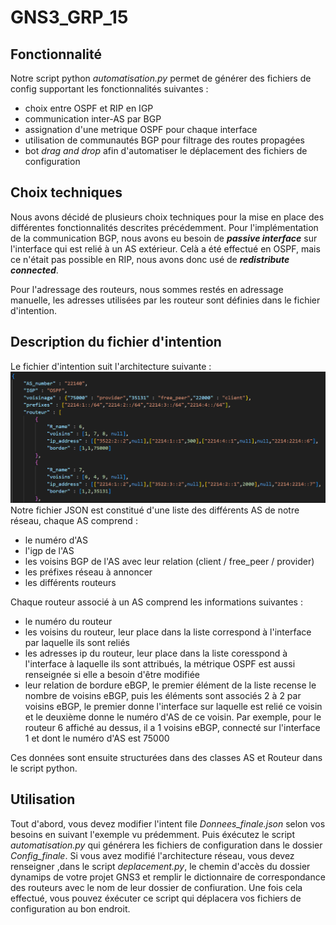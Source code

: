 # GNS3_GRP_15

## Fonctionnalité

Notre script python *automatisation.py* permet de générer des fichiers de config supportant les fonctionnalités suivantes : 
* choix entre OSPF et RIP en IGP
* communication inter-AS par BGP
* assignation d'une metrique OSPF pour chaque interface
* utilisation de communautés BGP pour filtrage des routes propagées
* bot *drag and drop* afin d'automatiser le déplacement des fichiers de configuration

## Choix techniques

Nous avons décidé de plusieurs choix techniques pour la mise en place des différentes fonctionnalités descrites précédemment. Pour l'implémentation de la communication BGP, nous avons eu besoin de ***passive interface*** sur l'interface qui est relié à un AS extérieur. Celà a été effectué en OSPF, mais ce n'était pas possible en RIP, nous avons donc usé de ***redistribute connected***.

Pour l'adressage des routeurs, nous sommes restés en adressage manuelle, les adresses utilisées par les routeur sont définies dans le fichier d'intention.

## Description du fichier d'intention

Le fichier d'intention suit l'architecture suivante : 
![exemple fichier d'intention](./intent_file.PNG)
Notre fichier JSON est constitué d'une liste des différents AS de notre réseau, chaque AS comprend :
+ le numéro d'AS
+ l'igp de l'AS
+ les voisins BGP de l'AS avec leur relation (client / free_peer / provider)
+ les préfixes réseau à annoncer
+ les différents routeurs

Chaque routeur associé à un AS comprend les informations suivantes :
- le numéro du routeur
- les voisins du routeur, leur place dans la liste correspond à l'interface par laquelle ils sont reliés
- les adresses ip du routeur, leur place dans la liste coresspond à l'interface à laquelle ils sont attribués, la métrique OSPF est aussi renseignée si elle a besoin d'être modifiée
- leur relation de bordure eBGP, le premier élément de la liste recense le nombre de voisins eBGP, puis les éléments sont associés 2 à 2 par voisins eBGP, le premier donne l'interface sur laquelle est relié ce voisin et le deuxième donne le numéro d'AS de ce voisin. Par exemple, pour le routeur 6 affiché au dessus, il a 1 voisins eBGP, connecté sur l'interface 1 et dont le numéro d'AS est 75000

Ces données sont ensuite structurées dans des classes AS et Routeur dans le script python.

## Utilisation

Tout d'abord, vous devez modifier l'intent file *Donnees_finale.json* selon vos besoins en suivant l'exemple vu prédemment. Puis éxécutez le script *automatisation.py* qui générera les fichiers de configuration dans le dossier *Config_finale*. Si vous avez modifié l'architecture réseau, vous devez renseigner ,dans le script *deplacement.py*, le chemin d'accès du dossier dynamips de votre projet GNS3 et remplir le dictionnaire de correspondance des routeurs avec le nom de leur dossier de confiuration. Une fois cela effectué, vous pouvez éxécuter ce script qui déplacera vos fichiers de configuration au bon endroit.